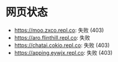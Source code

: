 # 网页状态
- https://moo.zxco.repl.co: 失败 (403)
- https://aro.flinthill.repl.co: 失败
- https://chatai.cokio.repl.co: 失败 (403)
- https://apping.eywjx.repl.co: 失败 (403)
